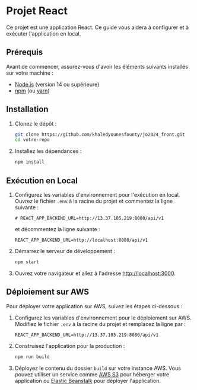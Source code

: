 # Projet React

Ce projet est une application React. Ce guide vous aidera à configurer et à exécuter l'application en local.

## Prérequis

Avant de commencer, assurez-vous d'avoir les éléments suivants installés sur votre machine :

- [Node.js](https://nodejs.org/) (version 14 ou supérieure)
- [npm](https://www.npmjs.com/) (ou [yarn](https://yarnpkg.com/))

## Installation

1. Clonez le dépôt :
    ```bash
    git clone https://github.com/khaledyounesfounty/jo2024_front.git
    cd votre-repo
    ```

2. Installez les dépendances :
    ```bash
    npm install
    ```


## Exécution en Local

1. Configurez les variables d'environnement pour l'exécution en local. Ouvrez le fichier `.env` à la racine du projet et commentez la ligne suivante :
    ```plaintext
    # REACT_APP_BACKEND_URL=http://13.37.105.219:8080/api/v1
    ```
    et décommentez la ligne suivante :
    ```plaintext
    REACT_APP_BACKEND_URL=http://localhost:8080/api/v1
    ```

2. Démarrez le serveur de développement :
    ```bash
    npm start
    ```

3. Ouvrez votre navigateur et allez à l'adresse [http://localhost:3000](http://localhost:3000).

## Déploiement sur AWS

Pour déployer votre application sur AWS, suivez les étapes ci-dessous :

1. Configurez les variables d'environnement pour le déploiement sur AWS. Modifiez le fichier `.env` à la racine du projet et remplacez la ligne par :
    ```plaintext
    REACT_APP_BACKEND_URL=http://13.37.105.219:8080/api/v1
    ```

2. Construisez l'application pour la production :
    ```bash
    npm run build
    ```

3. Déployez le contenu du dossier `build` sur votre instance AWS. Vous pouvez utiliser un service comme [AWS S3](https://aws.amazon.com/s3/) pour héberger votre application ou [Elastic Beanstalk](https://aws.amazon.com/elasticbeanstalk/) pour déployer l'application.

